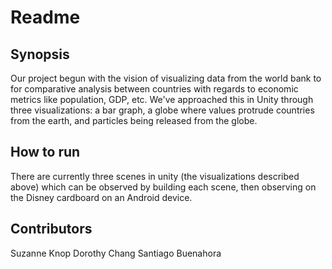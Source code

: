 # Readme 

## Synopsis

Our project begun with the vision of visualizing data from the world bank to for comparative analysis between countries with regards to economic metrics like population, GDP, etc. We've approached this in Unity through three visualizations: a bar graph, a globe where values protrude countries from the earth, and particles being released from the globe. 

## How to run

There are currently three scenes in unity (the visualizations described above) which can be observed by building each scene, then observing on the Disney cardboard on an Android device.

## Contributors

Suzanne Knop
Dorothy Chang
Santiago Buenahora
